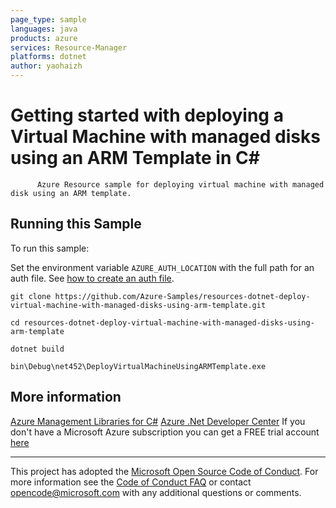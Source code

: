 ```yaml
---
page_type: sample
languages: java
products: azure
services: Resource-Manager
platforms: dotnet
author: yaohaizh
---
```


# Getting started with deploying a Virtual Machine with managed disks using an ARM Template in C# #

          Azure Resource sample for deploying virtual machine with managed disk using an ARM template.


## Running this Sample ##

To run this sample:

Set the environment variable `AZURE_AUTH_LOCATION` with the full path for an auth file. See [how to create an auth file](https://github.com/Azure/azure-libraries-for-net/blob/master/AUTH.md).

    git clone https://github.com/Azure-Samples/resources-dotnet-deploy-virtual-machine-with-managed-disks-using-arm-template.git

    cd resources-dotnet-deploy-virtual-machine-with-managed-disks-using-arm-template
  
    dotnet build
    
    bin\Debug\net452\DeployVirtualMachineUsingARMTemplate.exe

## More information ##

[Azure Management Libraries for C#](https://github.com/Azure/azure-sdk-for-net/tree/Fluent)
[Azure .Net Developer Center](https://azure.microsoft.com/en-us/develop/net/)
If you don't have a Microsoft Azure subscription you can get a FREE trial account [here](http://go.microsoft.com/fwlink/?LinkId=330212)

---

This project has adopted the [Microsoft Open Source Code of Conduct](https://opensource.microsoft.com/codeofconduct/). For more information see the [Code of Conduct FAQ](https://opensource.microsoft.com/codeofconduct/faq/) or contact [opencode@microsoft.com](mailto:opencode@microsoft.com) with any additional questions or comments.